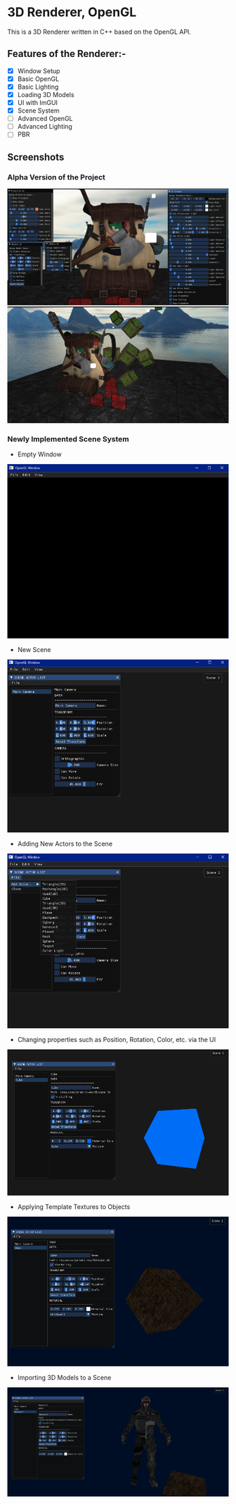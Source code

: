 # 3D Renderer, OpenGL

This is a 3D Renderer written in C++ based on the OpenGL API.

## Features of the Renderer:-
- [x] Window Setup
- [x] Basic OpenGL
- [x] Basic Lighting
- [x] Loading 3D Models
- [x] UI with ImGUI
- [X] Scene System
- [ ] Advanced OpenGL
- [ ] Advanced Lighting
- [ ] PBR

## Screenshots

### Alpha Version of the Project
![With UI](resources/screenshots/Screenshot1.png)
![With UI](resources/screenshots/Screenshot2.png)


### Newly Implemented Scene System 
- Empty Window

![No Scene](resources/screenshots/0.png)

- New Scene

![New Empty Scene](resources/screenshots/1.png)

- Adding New Actors to the Scene

![New Empty Scene](resources/screenshots/2.png)

- Changing properties such as Position, Rotation, Color, etc. via the UI

![New Empty Scene](resources/screenshots/3.png)

- Applying Template Textures to Objects

![New Empty Scene](resources/screenshots/4.png)

- Importing 3D Models to a Scene

![New Empty Scene](resources/screenshots/5.png)
